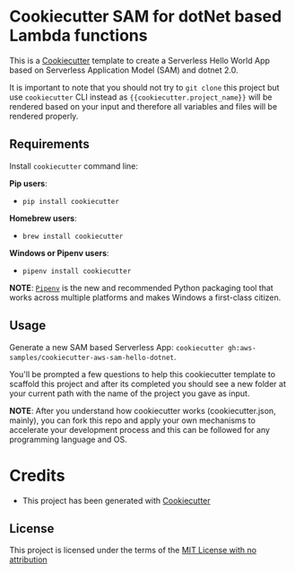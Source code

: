 # Cookiecutter SAM for dotNet based Lambda functions

This is a [Cookiecutter](https://github.com/audreyr/cookiecutter) template to create a Serverless Hello World App based on Serverless Application Model (SAM) and dotnet 2.0.

It is important to note that you should not try to `git clone` this project but use `cookiecutter` CLI instead as ``{{cookiecutter.project_name}}`` will be rendered based on your input and therefore all variables and files will be rendered properly.

## Requirements

Install `cookiecutter` command line:

**Pip users**:

* `pip install cookiecutter`

**Homebrew users**:

* `brew install cookiecutter`

**Windows or Pipenv users**:

* `pipenv install cookiecutter`

**NOTE**: [`Pipenv`](https://github.com/pypa/pipenv) is the new and recommended Python packaging tool that works across multiple platforms and makes Windows a first-class citizen.

## Usage

Generate a new SAM based Serverless App: `cookiecutter gh:aws-samples/cookiecutter-aws-sam-hello-dotnet`. 

You'll be prompted a few questions to help this cookiecutter template to scaffold this project and after its completed you should see a new folder at your current path with the name of the project you gave as input.

**NOTE**: After you understand how cookiecutter works (cookiecutter.json, mainly), you can fork this repo and apply your own mechanisms to accelerate your development process and this can be followed for any programming language and OS.


# Credits

* This project has been generated with [Cookiecutter](https://github.com/audreyr/cookiecutter)


License
-------

This project is licensed under the terms of the [MIT License with no attribution](/LICENSE)
